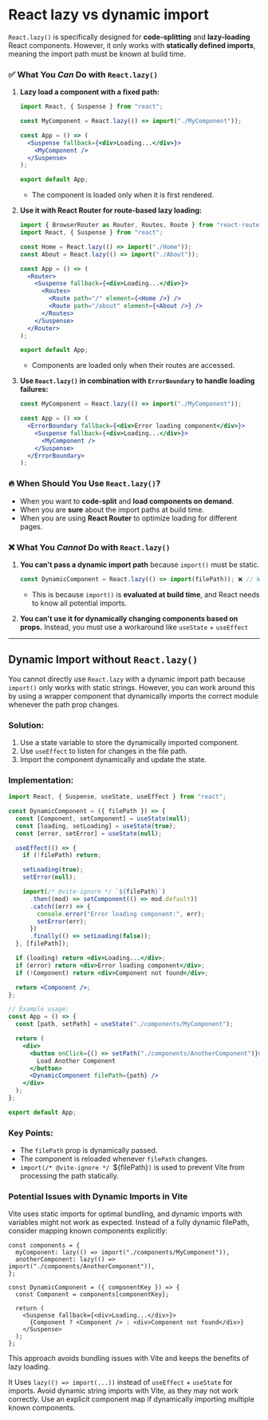 # React lazy vs dynamic import

`React.lazy()` is specifically designed for **code-splitting** and **lazy-loading** React components. However, it only works with **statically defined imports**, meaning the import path must be known at build time.

### ✅ What You *Can* Do with `React.lazy()`
1. **Lazy load a component with a fixed path:**
   ```jsx
   import React, { Suspense } from "react";

   const MyComponent = React.lazy(() => import("./MyComponent"));

   const App = () => (
     <Suspense fallback={<div>Loading...</div>}>
       <MyComponent />
     </Suspense>
   );

   export default App;
   ```
   - The component is loaded only when it is first rendered.

2. **Use it with React Router for route-based lazy loading:**
   ```jsx
   import { BrowserRouter as Router, Routes, Route } from "react-router-dom";
   import React, { Suspense } from "react";

   const Home = React.lazy(() => import("./Home"));
   const About = React.lazy(() => import("./About"));

   const App = () => (
     <Router>
       <Suspense fallback={<div>Loading...</div>}>
         <Routes>
           <Route path="/" element={<Home />} />
           <Route path="/about" element={<About />} />
         </Routes>
       </Suspense>
     </Router>
   );

   export default App;
   ```
   - Components are loaded only when their routes are accessed.

3. **Use `React.lazy()` in combination with `ErrorBoundary` to handle loading failures:**
   ```jsx
   const MyComponent = React.lazy(() => import("./MyComponent"));

   const App = () => (
     <ErrorBoundary fallback={<div>Error loading component</div>}>
       <Suspense fallback={<div>Loading...</div>}>
         <MyComponent />
       </Suspense>
     </ErrorBoundary>
   );
   ```

### 🔥 When Should You Use `React.lazy()`?
- When you want to **code-split** and **load components on demand**.
- When you are **sure** about the import paths at build time.
- When you are using **React Router** to optimize loading for different pages.


### ❌ What You *Cannot* Do with `React.lazy()`
1. **You can't pass a dynamic import path** because `import()` must be static.
   ```jsx
   const DynamicComponent = React.lazy(() => import(filePath)); ❌ // Won't work
   ```
   - This is because `import()` is **evaluated at build time**, and React needs to know all potential imports.

2. **You can't use it for dynamically changing components based on props.** Instead, you must use a workaround like `useState` + `useEffect` 

---

## Dynamic Import without `React.lazy()`

You cannot directly use `React.lazy` with a dynamic import path because `import()` only works with static strings. However, you can work around this by using a wrapper component that dynamically imports the correct module whenever the path prop changes.

### Solution:
1. Use a state variable to store the dynamically imported component.
2. Use `useEffect` to listen for changes in the file path.
3. Import the component dynamically and update the state.

### Implementation:

```jsx
import React, { Suspense, useState, useEffect } from "react";

const DynamicComponent = ({ filePath }) => {
  const [Component, setComponent] = useState(null);
  const [loading, setLoading] = useState(true);
  const [error, setError] = useState(null);

  useEffect(() => {
    if (!filePath) return;

    setLoading(true);
    setError(null);

    import(/* @vite-ignore */ `${filePath}`)
      .then((mod) => setComponent(() => mod.default))
      .catch((err) => {
        console.error("Error loading component:", err);
        setError(err);
      })
      .finally(() => setLoading(false));
  }, [filePath]);

  if (loading) return <div>Loading...</div>;
  if (error) return <div>Error loading component</div>;
  if (!Component) return <div>Component not found</div>;

  return <Component />;
};

// Example usage:
const App = () => {
  const [path, setPath] = useState("./components/MyComponent");

  return (
    <div>
      <button onClick={() => setPath("./components/AnotherComponent")}>
        Load Another Component
      </button>
      <DynamicComponent filePath={path} />
    </div>
  );
};

export default App;
```

### Key Points:
- The `filePath` prop is dynamically passed.
- The component is reloaded whenever `filePath` changes.
- `import(/* @vite-ignore */ `${filePath}`)` is used to prevent Vite from processing the path statically.

### Potential Issues with Dynamic Imports in Vite

Vite uses static imports for optimal bundling, and dynamic imports with variables might not work as expected.
Instead of a fully dynamic filePath, consider mapping known components explicitly:

```tsx
const components = {
  myComponent: lazy(() => import("./components/MyComponent")),
  anotherComponent: lazy(() => import("./components/AnotherComponent")),
};

const DynamicComponent = ({ componentKey }) => {
  const Component = components[componentKey];

  return (
    <Suspense fallback={<div>Loading...</div>}>
      {Component ? <Component /> : <div>Component not found</div>}
    </Suspense>
  );
};
```

This approach avoids bundling issues with Vite and keeps the benefits of lazy loading.

It Uses `lazy(() => import(...))` instead of `useEffect` + `useState` for imports.
Avoid dynamic string imports with Vite, as they may not work correctly.
Use an explicit component map if dynamically importing multiple known components.